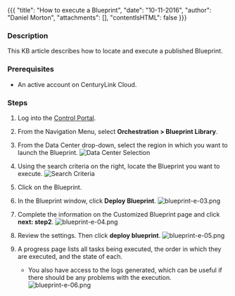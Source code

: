 {{{
  "title": "How to execute a Blueprint",
  "date": "10-11-2016",
  "author": "Daniel Morton",
  "attachments": [],
  "contentIsHTML": false
}}}

### Description
This KB article describes how to locate and execute a published Blueprint.

### Prerequisites
* An active account on CenturyLink Cloud.

### Steps
1. Log into the [Control Portal](https://control.ctl.io).

2. From the Navigation Menu, select **Orchestration > Blueprint Library**.

3. From the Data Center drop-down, select the region in which you want to launch the Blueprint.
   ![Data Center Selection](../images/blueprint-e-01.png)

4. Using the search criteria on the right, locate the Blueprint you want to execute.
   ![Search Criteria](../images/blueprint-e-02.png)

5. Click on the Blueprint.

6. In the Blueprint window, click **Deploy Blueprint**.
   ![blueprint-e-03.png](../images/blueprint-e-03.png)

7. Complete the information on the Customized Blueprint page and click **next: step2**.
   ![blueprint-e-04.png](../images/blueprint-e-04.png)

8. Review the settings. Then click **deploy blueprint**.
   ![blueprint-e-05.png](../images/blueprint-e-05.png)

9. A progress page lists all tasks being executed, the order in which they are executed, and the state of each.
   * You also have access to the logs generated, which can be useful if there should be any problems with the execution.
   ![blueprint-e-06.png](../images/blueprint-e-06.png)
